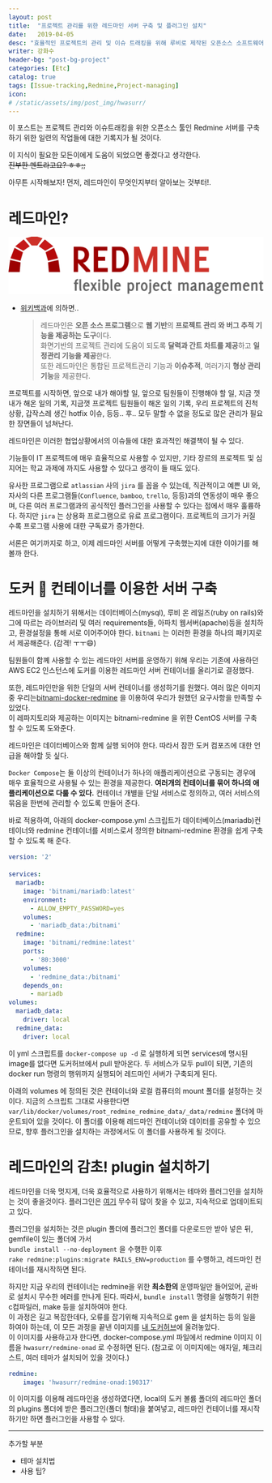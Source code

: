 ```yaml
---
layout: post
title:  "프로젝트 관리를 위한 레드마인 서버 구축 및 플러그인 설치"
date:   2019-04-05
desc: "효율적인 프로젝트의 관리 및 이슈 트래킹을 위해 루비로 제작된 오픈소스 소프트웨어 레드마인을 사용하기로 하였고, 이를 적용하기 위한 일련의 작업들의 기록을 남긴다."
writer: 강화수
header-bg: "post-bg-project"
categories: [Etc]
catalog: true
tags: [Issue-tracking,Redmine,Project-managing]
icon:
# /static/assets/img/post_img/hwasurr/
---
```


이 포스트는 프로젝트 관리와 이슈트래킹을 위한 오픈소스 툴인 Redmine 서버를 구축하기 위한 일련의 작업들에 대한 기록지가 될 것이다.  

이 지식이 필요한 모든이에게 도움이 되었으면 좋겠다고 생각한다.  
~~진부한 멘트라고요?  ㅎㅎ;;~~

아무튼 시작해보자! 먼저, 레드마인이 무엇인지부터 알아보는 것부터!.

# 레드마인?

![redmine-logo](/static/assets/img/post_img/hwasurr/redmine_logo.jpg)

- [위키백과](https://ko.wikipedia.org/wiki/%EB%A0%88%EB%93%9C%EB%A7%88%EC%9D%B8)에 의하면..

    > 레드마인은 **오픈 소스 프로그램**으로 **웹 기반**의 **프로젝트 관리 와 버그 추적 기능을 제공하는 도구**이다.  
    > 화면기반의 프로젝트 관리에 도움이 되도록 **달력과 간트 차트를 제공**하고 **일정관리 기능을 제공**한다.  
    > 또한 레드마인은 통합된 프로젝트관리 기능과 **이슈추적**, 여러가지 **형상 관리 기능**을 제공한다.

프로젝트를 시작하면, 앞으로 내가 해야할 일, 앞으로 팀원들이 진행해야 할 일, 지금 껏 내가 해온 일의 기록, 지금껏 프로젝트 팀원들이 해온 일의 기록, 우리 프로젝트의 진척상황, 갑작스레 생긴 hotfix 이슈, 등등.. 후.. 모두 말할 수 없을 정도로 많은 관리가 필요한 장면들이 넘쳐난다.  

레드마인은 이러한 협업상황에서의 이슈들에 대한 효과적인 해결책이 될 수 있다.  

기능들이 IT 프로젝트에 매우 효율적으로 사용할 수 있지만, 기타 장르의 프로젝트 및 심지어는 학교 과제에 까지도 사용할 수 있다고 생각이 들 때도 있다.  

유사한 프로그램으로 `atlassian` 사의 `jira` 를 꼽을 수 있는데, 직관적이고 예쁜 UI 와, 자사의 다른 프로그램들(`Confluence`, `bamboo`, `trello`, 등등)과의 연동성이 매우 좋으며, 다른 여러 프로그램과의 공식적인 플러그인을 사용할 수 있다는 점에서 매우 훌륭하다. 하지만 `jira` 는 상용화 프로그램으로 유료 프로그램이다. 프로젝트의 크기가 커질 수록 프로그램 사용에 대한 구독료가 증가한다.

서론은 여기까지로 하고, 이제 레드마인 서버를 어떻게 구축했는지에 대한 이야기를 해볼까 한다.

# 도커 🐳 컨테이너를 이용한 서버 구축

레드마인을 설치하기 위해서는 데이터베이스(mysql), 루비 온 레일즈(ruby on rails)와 그에 따르는 라이브러리 및 여러 requirements들, 아파치 웹서버(apache)등을 설치하고, 환경설정을 통해 서로 이어주어야 한다. `bitnami` 는 이러한 환경을 하나의 패키지로서 제공해준다. (감격! ㅜㅜ😄)  

팀원들이 함꼐 사용할 수 있는 레드마인 서버를 운영하기 위해 우리는 기존에 사용하던 AWS EC2 인스턴스에 도커를 이용한 레드마인 서버 컨테이너를 올리기로 결정했다.  

또한, 레드마인만을 위한 단일의 서버 컨테이너를 생성하기를 원했다. 여러 많은 이미지 중 우리는[bitnami-docker-redmine](https://github.com/bitnami/bitnami-docker-redmine) 을 이용하여 우리가 원했던 요구사항을 만족할 수 있었다.  
이 레파지토리와 제공하는 이미지는 bitnami-redmine 을 위한 CentOS 서버를 구축할 수 있도록 도와준다.  

레드마인은 데이터베이스와 함께 실행 되어야 한다. 따라서 잠깐 도커 컴포즈에 대한 언급을 해야할 듯 싶다.   

`Docker Compose`는 둘 이상의 컨테이너가 하나의 애플리케이션으로 구동되는 경우에 매우 효율적으로 사용될 수 있는 환경을 제공한다. **여러개의 컨테이너를 묶어 하나의 애플리케이션으로 다룰 수 있다.** 컨테이너 개별을 단일 서비스로 정의하고, 여러 서비스의 묶음을 한번에 관리할 수 있도록 만들어 준다.  

바로 적용하여, 아래의 docker-compose.yml 스크립트가 데이터베이스(mariadb)컨테이너와 redmine 컨테이너를 서비스로서 정의한 bitnami-redmine 환경을 쉽게 구축할 수 있도록 해 준다.

~~~yml
version: '2'

services:
  mariadb:
    image: 'bitnami/mariadb:latest'
    environment:
      - ALLOW_EMPTY_PASSWORD=yes
    volumes:
      - 'mariadb_data:/bitnami'
  redmine:
    image: 'bitnami/redmine:latest'
    ports:
      - '80:3000'
    volumes:
      - 'redmine_data:/bitnami'
    depends_on:
      - mariadb
volumes:
  mariadb_data:
    driver: local
  redmine_data:
    driver: local
~~~

이 yml 스크립트를 `docker-compose up -d` 로 실행하게 되면 services에 명시된 image를 없다면 도커허브에서 pull 받아온다. 두 서비스가 모두 pull이 되면, 기존의 docker run 명령의 행위까지 실행되어 레드마인 서버가 구축되게 된다.  

아래의 volumes 에 정의된 것은 컨테이너와 로컬 컴퓨터의 mount 폴더를 설정하는 것이다. 지금의 스크립트 그대로 사용한다면 `var/lib/docker/volumes/root_redmine_redmine_data/_data/redmine` 폴더에 마운트되어 있을 것이다. 이 폴더를 이용해 레드마인 컨테이너와 데이터를 공유할 수 있으므로, 향후 플러그인을 설치하는 과정에서도 이 폴더를 사용하게 될 것이다.

# 레드마인의 감초! plugin 설치하기

레드마인을 더욱 멋지게, 더욱 효율적으로 사용하기 위해서는 테마와 플러그인을 설치하는 것이 좋을것이다. 플러그인은 [여기](http://www.redmine.org/plugins) 무수히 많이 찾을 수 있고, 지속적으로 업데이트되고 있다.  

플러그인을 설치하는 것은 plugin 폴더에 플러그인 폴더를 다운로드만 받아 넣은 뒤, gemfile이 있는 폴더에 가서  
`bundle install --no-deployment` 을 수행한 이후  
`rake redmine:plugins:migrate RAILS_ENV=production` 를 수행하고, 레드마인 컨테이너를 재시작하면 된다.  

하지만 지금 우리의 컨테이너는 redmine을 위한 **최소한의** 운영파일만 들어있어, 곧바로 설치시 무수한 에러를 만나게 된다. 따라서, `bundle install` 명령을 실행하기 위한 c컴파일러, make 등을 설치하여야 한다.  
이 과정은 길고 복잡한데다, 오류를 잡기위해 지속적으로 gem 을 설치하는 등의 일을 하여야 하는데, 이 모든 과정을 끝낸 이미지를 [내 도커허브](hhttps://hub.docker.com/r/hwasurr/redmine-onad)에 올려놓았다.  
이 이미지를 사용하고자 한다면, docker-compose.yml 파일에서 redmine 이미지 이름을 `hwasurr/redmine-onad` 로 수정하면 된다. (참고로 이 이미지에는 애자일, 체크리스트, 여러 테마가 설치되어 있을 것이다.)

~~~yml
redmine:
    image: 'hwasurr/redmine-onad:190317'
~~~

이 이미지를 이용해 레드마인을 생성하였다면, local의 도커 볼륨 폴더의 레드마인 폴더의 plugins 폴더에 받은 플러그인(폴더 형태)을 붙여넣고, 레드마인 컨테이너를 재시작 하기만 하면 플러그인을 사용할 수 있다.

****
추가할 부분
- 테마 설치법
- 사용 팁?
